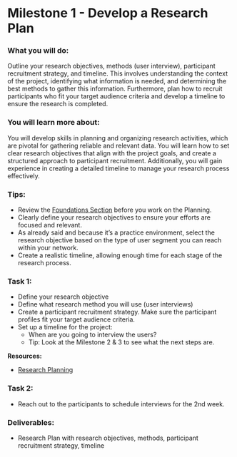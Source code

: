 # Milestone 1 - Develop a Research Plan

### What you will do:

Outline your research objectives, methods (user interview), participant recruitment strategy, and timeline. This involves understanding the context of the project, identifying what information is needed, and determining the best methods to gather this information. Furthermore, plan how to recruit participants who fit your target audience criteria and develop a timeline to ensure the research is completed.

### You will learn more about:

You will develop skills in planning and organizing research activities, which are pivotal for gathering reliable and relevant data. You will learn how to set clear research objectives that align with the project goals, and create a structured approach to participant recruitment. Additionally, you will gain experience in creating a detailed timeline to manage your research process effectively.

### Tips:
- Review the [Foundations Section](https://redi-school-1.gitbook.io/ux-ui-bootcamp/foundations/introduction-to-ux-design) before you work on the Planning. 
- Clearly define your research objectives to ensure your efforts are focused and relevant.
- As already said and because it’s a practice environment, select the research objective based on the type of user segment you can reach within your network.
- Create a realistic timeline, allowing enough time for each stage of the research process.

### Task 1:
- Define your research objective
- Define what research method you will use (user interviews)
- Create a participant recruitment strategy. Make sure the participant profiles fit your target audience criteria.
- Set up a timeline for the project:
    - When are you going to interview the users?
    - Tip: Look at the Milestone 2 & 3 to see what the next steps are.

**Resources:**

- [Research Planning](https://redi-school-1.gitbook.io/ux-ui-bootcamp/1.-project/milestone-1-research-planning)

### Task 2:

- Reach out to the participants to schedule interviews for the 2nd week. 


### Deliverables:

- Research Plan with research objectives, methods, participant recruitment strategy, timeline
